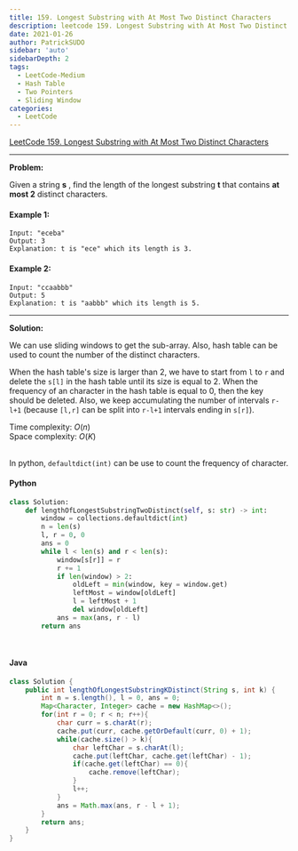 ```yaml
---
title: 159. Longest Substring with At Most Two Distinct Characters
description: leetcode 159. Longest Substring with At Most Two Distinct Characters
date: 2021-01-26
author: PatrickSUDO
sidebar: 'auto'
sidebarDepth: 2
tags: 
  - LeetCode-Medium
  - Hash Table 
  - Two Pointers
  - Sliding Window
categories:
  - LeetCode
---
```

[LeetCode 159. Longest Substring with At Most Two Distinct Characters](https://leetcode.com/problems/longest-substring-with-at-most-k-distinct-characters/)

---
**Problem:** <br/>

Given a string **s** , find the length of the longest substring **t**  that contains **at most 2** distinct characters.


#### Example 1:

    Input: "eceba"
    Output: 3
    Explanation: t is "ece" which its length is 3.

#### Example 2:

    Input: "ccaabbb"
    Output: 5
    Explanation: t is "aabbb" which its length is 5.


---
**Solution:** <br/>

We can use sliding windows to get the sub-array. Also, hash table can be used to count the number of the distinct characters. 

When the hash table's size is larger than 2, we have to start from `l` to `r` and delete the `s[l]` in the hash table until its size is equal to 2.  When the frequency of an character in the hash table is equal to 0, then the key should be deleted.  Also, we keep accumulating the number of intervals `r-l+1` (because `[l,r]` can be split into `r-l+1` intervals ending in `s[r]`).

Time complexity: $O(n)$</br>
Space complexity: $O(K)$ 
</br>
</br>

In python, `defaultdict(int)` can be use to count the frequency of character.

#### Python
```python
class Solution:
    def lengthOfLongestSubstringTwoDistinct(self, s: str) -> int:
        window = collections.defaultdict(int)
        n = len(s)
        l, r = 0, 0
        ans = 0 
        while l < len(s) and r < len(s):
            window[s[r]] = r
            r += 1
            if len(window) > 2:
                oldLeft = min(window, key = window.get)
                leftMost = window[oldLeft]
                l = leftMost + 1
                del window[oldLeft]
            ans = max(ans, r - l) 
        return ans
            
        
```


#### Java
```java
class Solution {
    public int lengthOfLongestSubstringKDistinct(String s, int k) {
        int n = s.length(), l = 0, ans = 0;
        Map<Character, Integer> cache = new HashMap<>();
        for(int r = 0; r < n; r++){
            char curr = s.charAt(r);
            cache.put(curr, cache.getOrDefault(curr, 0) + 1);
            while(cache.size() > k){
                char leftChar = s.charAt(l);
                cache.put(leftChar, cache.get(leftChar) - 1);
                if(cache.get(leftChar) == 0){
                    cache.remove(leftChar);
                }
                l++;
            }
            ans = Math.max(ans, r - l + 1);          
        }
        return ans;
    }
}
```

<Disqus shortname="patricksudo" />
